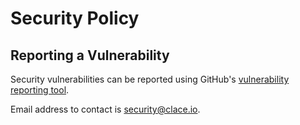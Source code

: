 # Security Policy

## Reporting a Vulnerability

Security vulnerabilities can be reported using GitHub's [vulnerability reporting tool](https://github.com/openrundev/openrun/security). 

Email address to contact is security@clace.io.

